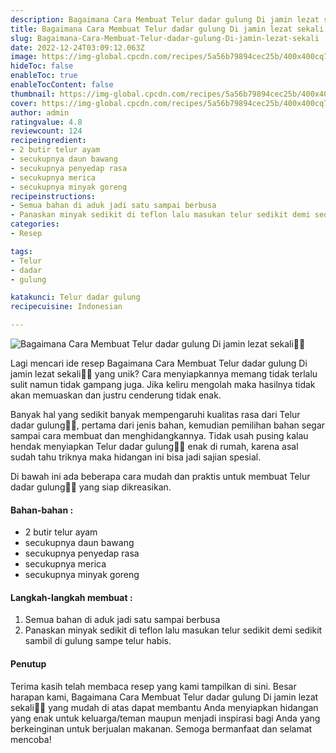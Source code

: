 ```yaml
---
description: Bagaimana Cara Membuat Telur dadar gulung Di jamin lezat sekali"
title: Bagaimana Cara Membuat Telur dadar gulung Di jamin lezat sekali
slug: Bagaimana-Cara-Membuat-Telur-dadar-gulung-Di-jamin-lezat-sekali
date: 2022-12-24T03:09:12.063Z
image: https://img-global.cpcdn.com/recipes/5a56b79894cec25b/400x400cq70/photo.jpg
hideToc: false
enableToc: true
enableTocContent: false
thumbnail: https://img-global.cpcdn.com/recipes/5a56b79894cec25b/400x400cq70/photo.jpg
cover: https://img-global.cpcdn.com/recipes/5a56b79894cec25b/400x400cq70/photo.jpg
author: admin
ratingvalue: 4.8
reviewcount: 124
recipeingredient:
- 2 butir telur ayam
- secukupnya daun bawang
- secukupnya penyedap rasa
- secukupnya merica
- secukupnya minyak goreng
recipeinstructions:
- Semua bahan di aduk jadi satu sampai berbusa
- Panaskan minyak sedikit di teflon lalu masukan telur sedikit demi sedikit sambil di gulung sampe telur habis.
categories:
- Resep

tags:
- Telur
- dadar
- gulung

katakunci: Telur dadar gulung
recipecuisine: Indonesian

---
```


![Bagaimana Cara Membuat Telur dadar gulung Di jamin lezat sekali👩‍🍳](https://img-global.cpcdn.com/recipes/5a56b79894cec25b/400x400cq70/photo.jpg)

Lagi mencari ide resep Bagaimana Cara Membuat Telur dadar gulung Di jamin lezat sekali👩‍🍳 yang unik? Cara menyiapkannya memang tidak terlalu sulit namun tidak gampang juga. Jika keliru mengolah maka hasilnya tidak akan memuaskan dan justru cenderung tidak enak.

Banyak hal yang sedikit banyak mempengaruhi kualitas rasa dari Telur dadar gulung👩‍🍳, pertama dari jenis bahan, kemudian pemilihan bahan segar sampai cara membuat dan menghidangkannya. Tidak usah pusing kalau hendak menyiapkan Telur dadar gulung👩‍🍳 enak di rumah, karena asal sudah tahu triknya maka hidangan ini bisa jadi sajian spesial.

Di bawah ini ada beberapa cara mudah dan praktis untuk membuat Telur dadar gulung👩‍🍳 yang siap dikreasikan.

<!--inarticleads1-->

#### Bahan-bahan :

- 2 butir telur ayam
- secukupnya daun bawang
- secukupnya penyedap rasa
- secukupnya merica
- secukupnya minyak goreng

<!--inarticleads2-->

#### Langkah-langkah membuat :

1. Semua bahan di aduk jadi satu sampai berbusa
1. Panaskan minyak sedikit di teflon lalu masukan telur sedikit demi sedikit sambil di gulung sampe telur habis.

#### Penutup

Terima kasih telah membaca resep yang kami tampilkan di sini. Besar harapan kami, Bagaimana Cara Membuat Telur dadar gulung Di jamin lezat sekali👩‍🍳 yang mudah di atas dapat membantu Anda menyiapkan hidangan yang enak untuk keluarga/teman maupun menjadi inspirasi bagi Anda yang berkeinginan untuk berjualan makanan. Semoga bermanfaat dan selamat mencoba!